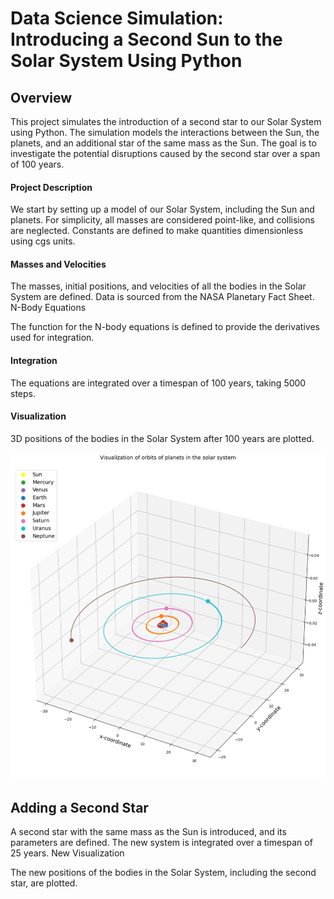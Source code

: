 # Data Science Simulation: Introducing a Second Sun to the Solar System Using Python

## Overview

This project simulates the introduction of a second star to our Solar System using Python. The simulation models the interactions between the Sun, the planets, and an additional star of the same mass as the Sun. The goal is to investigate the potential disruptions caused by the second star over a span of 100 years.

#### Project Description

We start by setting up a model of our Solar System, including the Sun and planets. For simplicity, all masses are considered point-like, and collisions are neglected. Constants are defined to make quantities dimensionless using cgs units.

#### Masses and Velocities

The masses, initial positions, and velocities of all the bodies in the Solar System are defined. Data is sourced from the NASA Planetary Fact Sheet.
N-Body Equations

The function for the N-body equations is defined to provide the derivatives used for integration.

#### Integration

The equations are integrated over a timespan of 100 years, taking 5000 steps.

#### Visualization

3D positions of the bodies in the Solar System after 100 years are plotted.

![Solar_system](solar_system.jpeg)

## Adding a Second Star

A second star with the same mass as the Sun is introduced, and its parameters are defined. The new system is integrated over a timespan of 25 years.
New Visualization

The new positions of the bodies in the Solar System, including the second star, are plotted.
